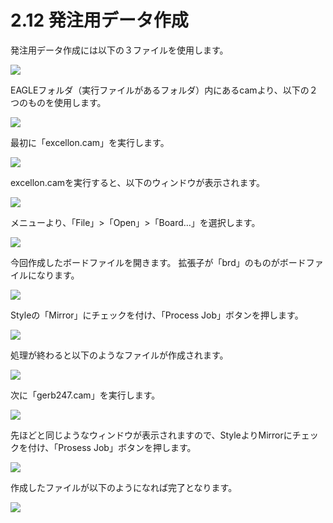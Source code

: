 # 2.12 発注用データ作成

発注用データ作成には以下の３ファイルを使用します。

![](circuit2-11-01.jpg)



EAGLEフォルダ（実行ファイルがあるフォルダ）内にあるcamより、以下の２つのものを使用します。

![](circuit2-11-02.jpg)



最初に「excellon.cam」を実行します。

![](circuit2-11-02-2.jpg)



excellon.camを実行すると、以下のウィンドウが表示されます。

![](circuit2-11-03.jpg)



メニューより、「File」>「Open」>「Board…」を選択します。

![](circuit2-11-04.jpg)



今回作成したボードファイルを開きます。
拡張子が「brd」のものがボードファイルになります。

![](circuit2-11-05.jpg)



Styleの「Mirror」にチェックを付け、「Process Job」ボタンを押します。

![](circuit2-11-06.jpg)



処理が終わると以下のようなファイルが作成されます。

![](circuit2-11-07.jpg)



次に「gerb247.cam」を実行します。

![](circuit2-11-08.jpg)



先ほどと同じようなウィンドウが表示されますので、StyleよりMirrorにチェックを付け、「Prosess Job」ボタンを押します。

![](circuit2-11-09.jpg)



作成したファイルが以下のようになれば完了となります。

![](circuit2-11-10.jpg)

